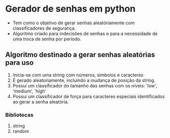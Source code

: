 
# Gerador de senhas em python

* Tem como o objetivo de gerar senhas aleatóriamente com classificadores de segurança.
* Algoritmo criado para indecisões de senhas e para a necessidade de uma troca de senha por período.  

## Algoritmo destinado a gerar senhas aleatórias para uso

1. Inicia-se com uma string com números, simbolos e caracteres
2. É gerado aleatoriamente, incluindo a mudança de posição da string.
3. Possui um classificador do tamanho das senhas com os níveis: 'low', 'medium', 'high'
4. Possui um classificador de força para caracteres especiais identificados ao gerar a senha aleatória.

### Bibliotecas

1. string
2. random
